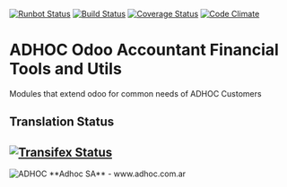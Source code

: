 [![Runbot Status](http://runbot.adhoc.com.ar/runbot/badge/flat/7/11.0.svg)](http://runbot.adhoc.com.ar/runbot/repo/github-com-ingadhoc-account-financial-tools-7)
[![Build Status](https://travis-ci.org/ingadhoc/account-financial-tools.svg?branch=11.0)](https://travis-ci.org/ingadhoc/account-financial-tools)
[![Coverage Status](https://coveralls.io/repos/ingadhoc/account-financial-tools/badge.png?branch=11.0)](https://coveralls.io/r/ingadhoc/account-financial-tools?branch=11.0)
[![Code Climate](https://codeclimate.com/github/ingadhoc/account-financial-tools/badges/gpa.svg)](https://codeclimate.com/github/ingadhoc/account-financial-tools)

# ADHOC Odoo Accountant Financial Tools and Utils

Modules that extend odoo for common needs of ADHOC Customers

[//]: # (addons)
[//]: # (end addons)

Translation Status
------------------
[![Transifex Status](https://www.transifex.com/projects/p/ingadhoc-account-financial-tools-11-0/chart/image_png)](https://www.transifex.com/projects/p/ingadhoc-account-financial-tools-11-0)
----

<img alt="ADHOC" src="http://fotos.subefotos.com/83fed853c1e15a8023b86b2b22d6145bo.png" />
**Adhoc SA** - www.adhoc.com.ar
